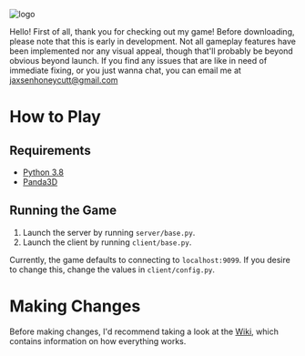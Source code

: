 ![logo](https://i.imgur.com/DKvU4Yb.png "logo")

Hello! First of all, thank you for checking out my game! Before downloading, please note that this is early in development. Not all gameplay features have been implemented nor any visual appeal, though that'll probably be beyond obvious beyond launch. If you find any issues that are like in need of immediate fixing, or you just wanna chat, you can email me at [jaxsenhoneycutt@gmail.com](mailto:jaxsenhoneycutt@gmail.com "jaxsenhoneycutt@gmail.com")

# How to Play
## Requirements
- [Python 3.8](https://www.python.org/downloads/ "Python 3.10")
- [Panda3D](https://www.panda3d.org/download/ "Panda3d")

## Running the Game
1. Launch the server by running `server/base.py`.
2. Launch the client by running `client/base.py`.

Currently, the game defaults to connecting to `localhost:9099`. If you desire to change this, change the values in `client/config.py`.

# Making Changes
Before making changes, I'd recommend taking a look at the [Wiki](https://github.com/jaxsenh/the-devil-that-lurks/wiki), which contains information on how everything works.
